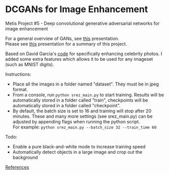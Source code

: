 # DCGANs for Image Enhancement
Metis Project #5 - Deep convolutional generative adversarial networks for image enhancement

For a general overview of GANs, see [this](Generative%20Adversarial%20Networks.pdf) presentation.  
Please see [this](https://github.com/K-Du/Generative-Adversarial-Network/blob/master/Image%20Enhancement%20Using%20Deep%20Learning.pdf) presentation for a summary of this project.

Based on David Garcia's [code](https://github.com/david-gpu/srez) for specifically enhancing celebrity photos.
I added some extra features which allows it to be used for any imageset (such as MNIST digits).

Instructions:
- Place all the images in a folder named "dataset". They must be in jpeg format. 
- From a console, run `python srez_main.py` to start training. Results will be automatically stored in a folder called "train", checkpoints will be automatically stored in a folder called "checkpoint".
- By default, the batch size is set to 16 and training will stop after 20 minutes. These and many more settings (see srez_main.py) can be adjusted by appending flags when running the python script.  
For example: `python srez_main.py --batch_size 32 --train_time 60`


Todo:
- Enable a pure black-and-white mode to increase training speed
- Automatically detect objects in a large image and crop out the background

[References](References.md)

